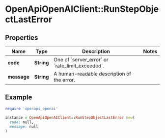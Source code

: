 # OpenApiOpenAIClient::RunStepObjectLastError

## Properties

| Name | Type | Description | Notes |
| ---- | ---- | ----------- | ----- |
| **code** | **String** | One of &#x60;server_error&#x60; or &#x60;rate_limit_exceeded&#x60;. |  |
| **message** | **String** | A human-readable description of the error. |  |

## Example

```ruby
require 'openapi_openai'

instance = OpenApiOpenAIClient::RunStepObjectLastError.new(
  code: null,
  message: null
)
```

